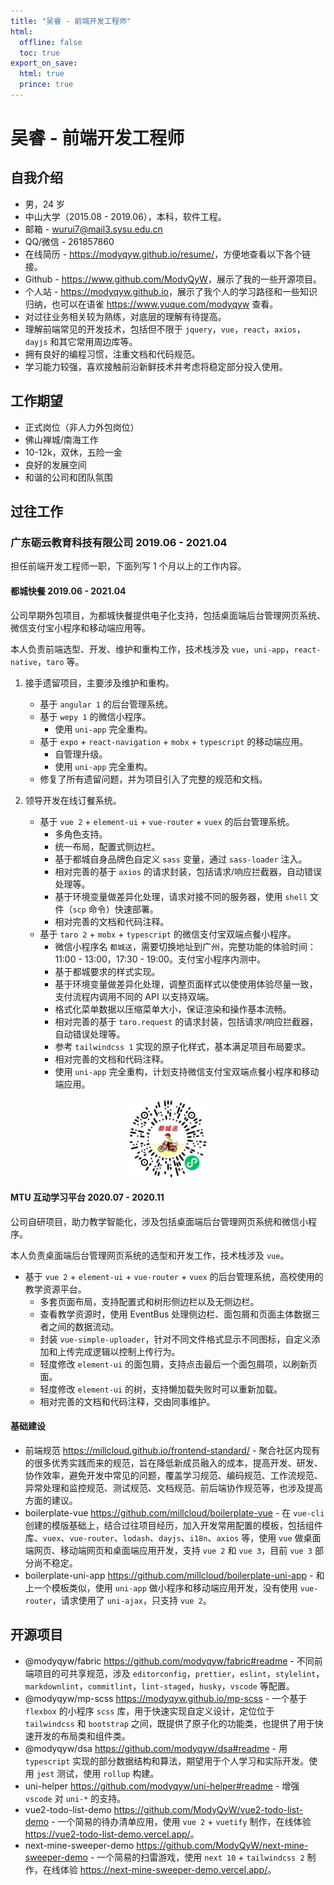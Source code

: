 ```yaml
---
title: "吴睿 - 前端开发工程师"
html:
  offline: false
  toc: true
export_on_save:
  html: true
  prince: true
---
```


# 吴睿 - 前端开发工程师

## 自我介绍

- 男，24 岁
- 中山大学（2015.08 - 2019.06），本科，软件工程。
- 邮箱 - wurui7@mail3.sysu.edu.cn
- QQ/微信 - 261857860
- 在线简历 - <https://modyqyw.github.io/resume/>，方便地查看以下各个链接。
- Github - <https://www.github.com/ModyQyW>，展示了我的一些开源项目。
- 个人站 - <https://modyqyw.github.io>，展示了我个人的学习路径和一些知识归纳，也可以在语雀 <https://www.yuque.com/modyqyw> 查看。
- 对过往业务相关较为熟练，对底层的理解有待提高。
- 理解前端常见的开发技术，包括但不限于 `jquery`，`vue`，`react`，`axios`，`dayjs` 和其它常用周边库等。
- 拥有良好的编程习惯，注重文档和代码规范。
- 学习能力较强，喜欢接触前沿新鲜技术并考虑将稳定部分投入使用。

## 工作期望

- 正式岗位（非人力外包岗位）
- 佛山禅城/南海工作
- 10-12k，双休，五险一金
- 良好的发展空间
- 和谐的公司和团队氛围

## 过往工作

### 广东砺云教育科技有限公司 2019.06 - 2021.04

担任前端开发工程师一职，下面列写 1 个月以上的工作内容。

#### 都城快餐 2019.06 - 2021.04

公司早期外包项目，为都城快餐提供电子化支持，包括桌面端后台管理网页系统、微信支付宝小程序和移动端应用等。

本人负责前端选型、开发、维护和重构工作，技术栈涉及 `vue`，`uni-app`，`react-native`，`taro` 等。

1. 接手遗留项目，主要涉及维护和重构。

   - 基于 `angular 1` 的后台管理系统。
   - 基于 `wepy 1` 的微信小程序。
     - 使用 `uni-app` 完全重构。
   - 基于 `expo` + `react-navigation` + `mobx` + `typescript` 的移动端应用。
     - 自管理升级。
     - 使用 `uni-app` 完全重构。
   - 修复了所有遗留问题，并为项目引入了完整的规范和文档。

2. 领导开发在线订餐系统。

   - 基于 `vue 2` + `element-ui` + `vue-router` + `vuex` 的后台管理系统。
     - 多角色支持。
     - 统一布局，配置式侧边栏。
     - 基于都城自身品牌色自定义 `sass` 变量，通过 `sass-loader` 注入。
     - 相对完善的基于 `axios` 的请求封装，包括请求/响应拦截器，自动错误处理等。
     - 基于环境变量做差异化处理，请求对接不同的服务器，使用 `shell` 文件（`scp` 命令）快速部署。
     - 相对完善的文档和代码注释。
   - 基于 `taro 2` + `mobx` + `typescript` 的微信支付宝双端点餐小程序。
     - 微信小程序名 `都城送`，需要切换地址到广州，完整功能的体验时间：11:00 - 13:00，17:30 - 19:00。支付宝小程序内测中。
     - 基于都城要求的样式实现。
     - 基于环境变量做差异化处理，调整页面样式以使使用体验尽量一致，支付流程内调用不同的 API 以支持双端。
     - 格式化菜单数据以压缩菜单大小，保证渲染和操作基本流畅。
     - 相对完善的基于 `taro.request` 的请求封装，包括请求/响应拦截器，自动错误处理等。
     - 参考 `tailwindcss 1` 实现的原子化样式，基本满足项目布局要求。
     - 相对完善的文档和代码注释。
     - 使用 `uni-app` 完全重构，计划支持微信支付宝双端点餐小程序和移动端应用。

<img
  src="./qrcode0.jpeg"
  alt="都城送小程序二维码"
  width="128px"
  height="128px"
  style="display: block; margin-right: auto; margin-left: auto;"
/>

#### MTU 互动学习平台 2020.07 - 2020.11

公司自研项目，助力教学智能化，涉及包括桌面端后台管理网页系统和微信小程序。

本人负责桌面端后台管理网页系统的选型和开发工作，技术栈涉及 `vue`。

- 基于 `vue 2` + `element-ui` + `vue-router` + `vuex` 的后台管理系统，高校使用的教学资源平台。
  - 多套页面布局，支持配置式和树形侧边栏以及无侧边栏。
  - 查看教学资源时，使用 EventBus 处理侧边栏、面包屑和页面主体数据三者之间的数据流动。
  - 封装 `vue-simple-uploader`，针对不同文件格式显示不同图标，自定义添加和上传完成逻辑以控制上传行为。
  - 轻度修改 `element-ui` 的面包屑，支持点击最后一个面包屑项，以刷新页面。
  - 轻度修改 `element-ui` 的树，支持懒加载失败时可以重新加载。
  - 相对完善的文档和代码注释，交由同事维护。

#### 基础建设

- 前端规范 <https://millcloud.github.io/frontend-standard/> - 聚合社区内现有的很多优秀实践而来的规范，旨在降低新成员融入的成本，提高开发、研发、协作效率，避免开发中常见的问题，覆盖学习规范、编码规范、工作流规范、异常处理和监控规范、测试规范、文档规范、前后端协作规范等，也涉及提高方面的建议。
- boilerplate-vue <https://github.com/millcloud/boilerplate-vue> - 在 `vue-cli` 创建的模版基础上，结合过往项目经历，加入开发常用配置的模板，包括组件库、`vuex`、`vue-router`、`lodash`、`dayjs`、`i18n`、`axios` 等，使用 `vue` 做桌面端网页、移动端网页和桌面端应用开发，支持 `vue 2` 和 `vue 3`，目前 `vue 3` 部分尚不稳定。
- boilerplate-uni-app <https://github.com/millcloud/boilerplate-uni-app> - 和上一个模板类似，使用 `uni-app` 做小程序和移动端应用开发，没有使用 `vue-router`，请求使用了 `uni-ajax`，只支持 `vue 2`。

## 开源项目

- @modyqyw/fabric <https://github.com/modyqyw/fabric#readme> - 不同前端项目的可共享规范，涉及 `editorconfig`，`prettier`，`eslint`，`stylelint`，`markdownlint`，`commitlint`，`lint-staged`，`husky`，`vscode` 等配置。
- @modyqyw/mp-scss <https://modyqyw.github.io/mp-scss> - 一个基于 `flexbox` 的小程序 `scss` 库，用于快速实现自定义设计，定位位于 `tailwindcss` 和 `bootstrap` 之间，既提供了原子化的功能类，也提供了用于快速开发的布局类和组件类。
- @modyqyw/dsa <https://github.com/modyqyw/dsa#readme> - 用 `typescript` 实现的部分数据结构和算法，期望用于个人学习和实际开发。使用 `jest` 测试，使用 `rollup` 构建。
- uni-helper <https://github.com/modyqyw/uni-helper#readme> - 增强 `vscode` 对 `uni-*` 的支持。
- vue2-todo-list-demo <https://github.com/ModyQyW/vue2-todo-list-demo> - 一个简易的待办清单应用，使用 `vue 2` + `vuetify` 制作，在线体验 <https://vue2-todo-list-demo.vercel.app/>。
- next-mine-sweeper-demo <https://github.com/ModyQyW/next-mine-sweeper-demo> - 一个简易的扫雷游戏，使用 `next 10` + `tailwindcss 2` 制作，在线体验 <https://next-mine-sweeper-demo.vercel.app/>。
